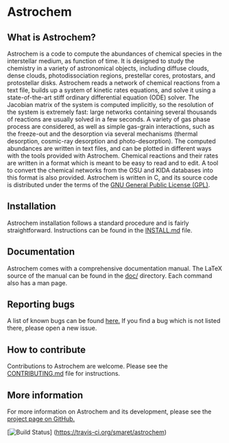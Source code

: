 Astrochem
=========

What is Astrochem?
------------------

Astrochem is a code to compute the abundances of chemical species in
the interstellar medium, as function of time. It is designed to study
the chemistry in a variety of astronomical objects, including diffuse
clouds, dense clouds, photodissociation regions, prestellar cores,
protostars, and protostellar disks. Astrochem reads a network of
chemical reactions from a text file, builds up a system of kinetic
rates equations, and solve it using a state-of-the-art stiff ordinary
differential equation (ODE) solver. The Jacobian matrix of the system
is computed implicitly, so the resolution of the system is extremely
fast: large networks containing several thousands of reactions are
usually solved in a few seconds. A variety of gas phase process are
considered, as well as simple gas-grain interactions, such as the
freeze-out and the desorption via several mechanisms (thermal
desorption, cosmic-ray desorption and photo-desorption). The computed
abundances are written in text files, and can be plotted in different
ways with the tools provided with Astrochem. Chemical reactions and
their rates are written in a format which is meant to be easy to read
and to edit. A tool to convert the chemical networks from the OSU and
KIDA databases into this format is also provided. Astrochem is written
in C, and its source code is distributed under the terms of the [GNU
General Public License (GPL)](COPYING.md).

Installation
------------

Astrochem installation follows a standard procedure and is fairly
straightforward. Instructions can be found in the
[INSTALL.md](./INSTALL.md) file.

Documentation
-------------

Astrochem comes with a comprehensive documentation manual. The LaTeX
source of the manual can be found in the [doc/](./doc/)
directory. Each command also has a man page.

Reporting bugs
--------------

A list of known bugs can be found
[here.](http://github.com/smaret/astrochem/issues?labels=Bug) If you
find a bug which is not listed there, please open a new issue.

How to contribute
-----------------

Contributions to Astrochem are welcome. Please see the
[CONTRIBUTING.md](./CONTRIBUTING.md/) file for instructions.

More information
----------------

For more information on Astrochem and its development, please see the
[project page on GitHub.](http://github.com/smaret/astrochem)

[![Build Status](https://travis-ci.org/smaret/astrochem.svg?branch=master)]
(https://travis-ci.org/smaret/astrochem)
